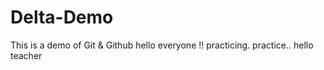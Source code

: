 # Delta-Demo
This is a demo of Git &amp; Github
hello everyone !!
practicing.
practice..
hello teacher